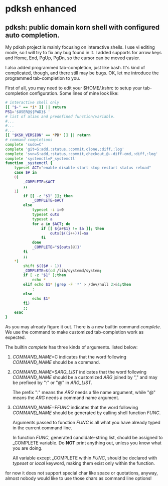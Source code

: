 # pdksh enhanced
pdksh: public domain korn shell with configured auto completion.
---
My pdksh project is mainly focusing on interactive shells.
I use vi editing mode, so I will try to fix any bug found in it. I added supports for arrow keys and Home, End, PgUp, PgDn, so the cursor can be moved easier.

I also added programmed tab-completion, just like bash. It's kind of complicated, though, and there still may be bugs. OK, let me introduce the programmed tab-completion to you.

First of all, you may need to edit your $HOME/.kshrc to setup your tab-completion configuration. Some lines of mine look like:

```bash
# interactive shell only
[[ "$-" == *i* ]] || return
PS1='$USER@${PWD}$ '
# list of alias and predefined function/variable.
#...
#...
#...
[[ "$KSH_VERSION" == *PD* ]] || return
# command completions
complete 'sudo=C'
complete 'git=S:add,:status,:commit,clone,:diff,:log'
complete 'svn=S:add,:status,:commit,checkout,@--diff-cmd,:diff,:log'
complete 'systemctl=F_systemctl'
function _systemctl {
	typeset ACT="enable disable start stop restart status reload"
	case $# in
	0)
		_COMPLETE=$ACT
		;;
	1)
		if [[ -z "$1" ]]; then
			_COMPLETE=$ACT
		else
			typeset -i i=0
			typeset outs
			typeset a
			for a in $ACT; do
				if [[ ${a#$1} != $a ]]; then
					outs[$((i++))]=$a
				fi
			done
			_COMPLETE="${outs[@]}"
		fi
		;;
	*)
		shift $(($# - 1))
		_COMPLETE=$(cd /lib/systemd/system;
		if [ -z "$1" ];then
			echo *
		elif echo $1* |grep -F '*' > /dev/null 2>&1;then
			:
		else
			echo $1*
		fi)
		;;
	esac
}

```
As you may already figure it out. There is a new builtin command _complete_. We use the command to make customized tab-completion work as expected.

The builtin _complete_ has three kinds of arguments. listed below:

1. _COMMAND_NAME_=C
    indicates that the word following _COMMAND_NAME_ should be a command.
2. _COMMAND_NAME_=S*ARG_LIST*
    indicates that the word following _COMMAND_NAME_ should be a customized _ARG_ joined by "," and may be prefixed by ":" or "@" in _ARG_LIST_.
    
    The prefix ":" means the _ARG_ needs a file name argument, while "@" means the _ARG_ needs a command name argument.
3. _COMMAND_NAME_=F*FUNC*
    indicates that the word following _COMMAND_NAME_ should be generated by calling shell function _FUNC_.
    
    Arguments passed to function _FUNC_ is all what you have already typed in the current command line.
    
    In function _FUNC_, generated candidate-string list, should be assigned to \_COMPLETE variable. Do __NOT__ print anything out, unless you know what you are doing.
    
    All variable except \_COMPLETE within _FUNC_, should be declared with _typeset_ or _local_ keyword, making them exist only within the function.


for now it does not support special char like space or quotations, anyway, almost nobody would like to use those chars as command line options!
